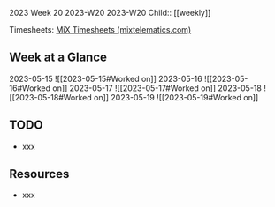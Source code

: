 2023 Week 20
2023-W20 2023-W20
Child:: [[weekly]]

Timesheets: [MiX Timesheets (mixtelematics.com)](http://timesheets.mixtelematics.com/MixTimesheetsUI/app/index.html#/TimeSheet)

## Week at a Glance

2023-05-15
![[2023-05-15#Worked on]]
2023-05-16
![[2023-05-16#Worked on]]
2023-05-17
![[2023-05-17#Worked on]]
2023-05-18
![[2023-05-18#Worked on]]
2023-05-19
![[2023-05-19#Worked on]]

## TODO

- xxx

## Resources

- xxx


